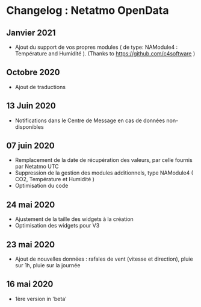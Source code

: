 # Changelog : Netatmo OpenData

## Janvier 2021
- Ajout du support de vos propres modules ( de type:  NAModule4 : Température and Humidité ). (Thanks to https://github.com/c4software )

## Octobre 2020
- Ajout de traductions

## 13 Juin 2020  
- Notifications dans le Centre de Message en cas de données non-disponibles

## 07 juin 2020
- Remplacement de la date de récupération des valeurs, par celle fournis par Netatmo UTC
- Suppression de la gestion des modules additionnels, type NAModule4 ( CO2, Température et Humidité )
- Optimisation du code

## 24 mai 2020 
- Ajustement de la taille des widgets à la création
- Optimisation des widgets pour V3

## 23 mai 2020
- Ajout de nouvelles données : rafales de vent (vitesse et direction), pluie sur 1h, pluie sur la journée

## 16 mai 2020
- 1ère version in 'beta'

